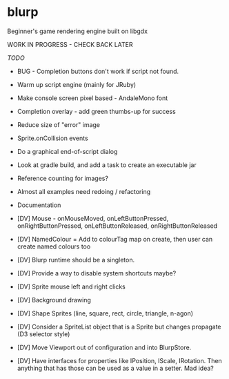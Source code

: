 # blurp
Beginner's game rendering engine built on libgdx

WORK IN PROGRESS - CHECK BACK LATER

*TODO*
* BUG - Completion buttons don't work if script not found.
* Warm up script engine (mainly for JRuby)
* Make console screen pixel based - AndaleMono font
* Completion overlay - add green thumbs-up for success
* Reduce size of "error" image
* Sprite.onCollision events
* Do a graphical end-of-script dialog
* Look at gradle build, and add a task to create an executable jar
* Reference counting for images?
* Almost all examples need redoing / refactoring
* Documentation

* [DV] Mouse - onMouseMoved, onLeftButtonPressed, onRightButtonPressed, onLeftButtonReleased, onRightButtonReleased
* [DV] NamedColour = Add to colourTag map on create, then user can create named colours too
* [DV] Blurp runtime should be a singleton.
* [DV] Provide a way to disable system shortcuts maybe?
* [DV] Sprite mouse left and right clicks
* [DV] Background drawing
* [DV] Shape Sprites (line, square, rect, circle, triangle, n-agon)
* [DV] Consider a SpriteList object that is a Sprite but changes propagate (D3 selector style)
* [DV] Move Viewport out of configuration and into BlurpStore.
* [DV] Have interfaces for properties like IPosition, IScale, IRotation. Then anything that has those can be used as a value in a setter. Mad idea?



